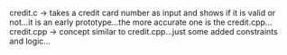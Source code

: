 credit.c  ->  takes a credit card number as input and shows if it is valid or not...it is an early prototype...the more accurate one is the credit.cpp...
credit.cpp  ->  concept similar to credit.cpp...just some added constraints and logic...


